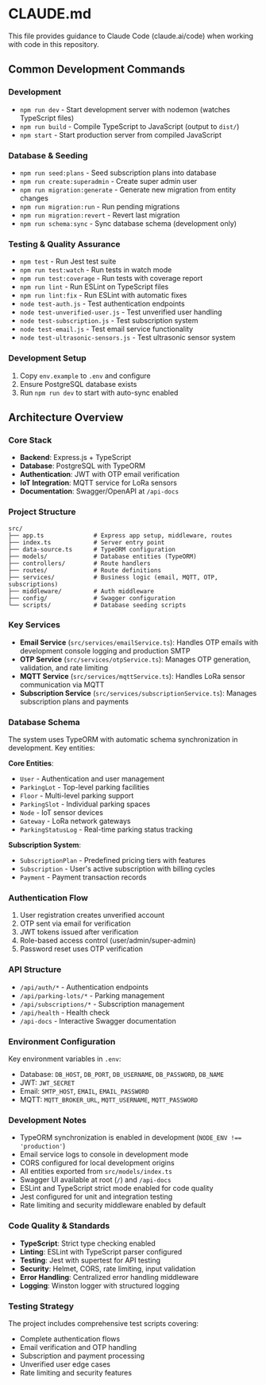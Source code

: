 # CLAUDE.md

This file provides guidance to Claude Code (claude.ai/code) when working with code in this repository.

## Common Development Commands

### Development
- `npm run dev` - Start development server with nodemon (watches TypeScript files)
- `npm run build` - Compile TypeScript to JavaScript (output to `dist/`)
- `npm start` - Start production server from compiled JavaScript

### Database & Seeding
- `npm run seed:plans` - Seed subscription plans into database
- `npm run create:superadmin` - Create super admin user
- `npm run migration:generate` - Generate new migration from entity changes
- `npm run migration:run` - Run pending migrations
- `npm run migration:revert` - Revert last migration
- `npm run schema:sync` - Sync database schema (development only)

### Testing & Quality Assurance
- `npm test` - Run Jest test suite
- `npm run test:watch` - Run tests in watch mode
- `npm run test:coverage` - Run tests with coverage report
- `npm run lint` - Run ESLint on TypeScript files
- `npm run lint:fix` - Run ESLint with automatic fixes
- `node test-auth.js` - Test authentication endpoints
- `node test-unverified-user.js` - Test unverified user handling
- `node test-subscription.js` - Test subscription system
- `node test-email.js` - Test email service functionality
- `node test-ultrasonic-sensors.js` - Test ultrasonic sensor system

### Development Setup
1. Copy `env.example` to `.env` and configure
2. Ensure PostgreSQL database exists
3. Run `npm run dev` to start with auto-sync enabled

## Architecture Overview

### Core Stack
- **Backend**: Express.js + TypeScript
- **Database**: PostgreSQL with TypeORM
- **Authentication**: JWT with OTP email verification
- **IoT Integration**: MQTT service for LoRa sensors
- **Documentation**: Swagger/OpenAPI at `/api-docs`

### Project Structure
```
src/
├── app.ts              # Express app setup, middleware, routes
├── index.ts            # Server entry point
├── data-source.ts      # TypeORM configuration
├── models/             # Database entities (TypeORM)
├── controllers/        # Route handlers
├── routes/             # Route definitions
├── services/           # Business logic (email, MQTT, OTP, subscriptions)
├── middleware/         # Auth middleware
├── config/             # Swagger configuration
└── scripts/            # Database seeding scripts
```

### Key Services
- **Email Service** (`src/services/emailService.ts`): Handles OTP emails with development console logging and production SMTP
- **OTP Service** (`src/services/otpService.ts`): Manages OTP generation, validation, and rate limiting
- **MQTT Service** (`src/services/mqttService.ts`): Handles LoRa sensor communication via MQTT
- **Subscription Service** (`src/services/subscriptionService.ts`): Manages subscription plans and payments

### Database Schema
The system uses TypeORM with automatic schema synchronization in development. Key entities:

**Core Entities**:
- `User` - Authentication and user management
- `ParkingLot` - Top-level parking facilities
- `Floor` - Multi-level parking support
- `ParkingSlot` - Individual parking spaces
- `Node` - IoT sensor devices
- `Gateway` - LoRa network gateways
- `ParkingStatusLog` - Real-time parking status tracking

**Subscription System**:
- `SubscriptionPlan` - Predefined pricing tiers with features
- `Subscription` - User's active subscription with billing cycles
- `Payment` - Payment transaction records

### Authentication Flow
1. User registration creates unverified account
2. OTP sent via email for verification
3. JWT tokens issued after verification
4. Role-based access control (user/admin/super-admin)
5. Password reset uses OTP verification

### API Structure
- `/api/auth/*` - Authentication endpoints
- `/api/parking-lots/*` - Parking management
- `/api/subscriptions/*` - Subscription management
- `/api/health` - Health check
- `/api-docs` - Interactive Swagger documentation

### Environment Configuration
Key environment variables in `.env`:
- Database: `DB_HOST`, `DB_PORT`, `DB_USERNAME`, `DB_PASSWORD`, `DB_NAME`
- JWT: `JWT_SECRET`
- Email: `SMTP_HOST`, `EMAIL`, `EMAIL_PASSWORD`
- MQTT: `MQTT_BROKER_URL`, `MQTT_USERNAME`, `MQTT_PASSWORD`

### Development Notes
- TypeORM synchronization is enabled in development (`NODE_ENV !== 'production'`)
- Email service logs to console in development mode
- CORS configured for local development origins
- All entities exported from `src/models/index.ts`
- Swagger UI available at root (`/`) and `/api-docs`
- ESLint and TypeScript strict mode enabled for code quality
- Jest configured for unit and integration testing
- Rate limiting and security middleware enabled by default

### Code Quality & Standards
- **TypeScript**: Strict type checking enabled
- **Linting**: ESLint with TypeScript parser configured
- **Testing**: Jest with supertest for API testing
- **Security**: Helmet, CORS, rate limiting, input validation
- **Error Handling**: Centralized error handling middleware
- **Logging**: Winston logger with structured logging

### Testing Strategy
The project includes comprehensive test scripts covering:
- Complete authentication flows
- Email verification and OTP handling
- Subscription and payment processing
- Unverified user edge cases
- Rate limiting and security features